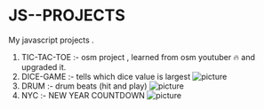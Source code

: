 # JS--PROJECTS
My javascript projects . 
1. TIC-TAC-TOE :- osm project , learned from osm youtuber 🔥 and upgraded it. 
2. DICE-GAME :- tells which dice value is largest 
![picture](https://raw.githubusercontent.com/Satyarth007/JS-PROJECTS/main/DICE%20GAME/DICE%202%20WIN.png)
3. DRUM :- drum beats (hit and play) 
![picture](https://raw.githubusercontent.com/Satyarth007/JS-PROJECTS/main/DRUM/drummer%20website.png)
4. NYC :- NEW YEAR COUNTDOWN 
![picture](https://raw.githubusercontent.com/Satyarth007/JS-PROJECTS/main/NYC/NYCSS.png)
